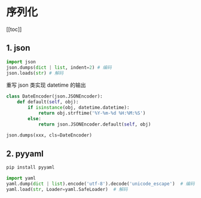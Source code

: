 # 序列化

[[toc]]

## 1. json

```python
import json
json.dumps(dict | list, indent=2) # 编码
json.loads(str) # 解码
```

重写 json 类实现 datetime 的输出

```py
class DateEncoder(json.JSONEncoder):
    def default(self, obj):
        if isinstance(obj, datetime.datetime):
            return obj.strftime('%Y-%m-%d %H:%M:%S')
        else:
            return json.JSONEncoder.default(self, obj)

json.dumps(xxx, cls=DateEncoder)
```

## 2. pyyaml

```sh
pip install pyyaml
```

```python
import yaml
yaml.dump(dict | list).encode('utf-8').decode('unicode_escape')  # 编码
yaml.load(str, Loader=yaml.SafeLoader)  # 解码
```
